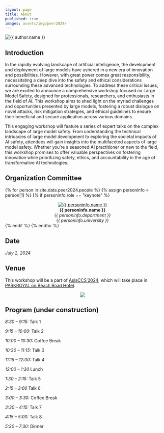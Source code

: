 ```yaml
---
layout: page
title: About
published: true
images: assets/img/peer2024/
---
```


<div class="page" markdown="1">

<img
    class="me"
    alt="{{ author.name }}"
    src="{{ site.author.photo | relative_url }}"
    srcset="{{ site.author.photo2x | relative_url }} 2x"
/>

## Introduction
In the rapidly evolving landscape of artificial intelligence, the development and deployment of large models have ushered in a new era of innovation and possibilities. However, with great power comes great responsibility, necessitating a deep dive into the safety and ethical considerations surrounding these advanced technologies. To address these critical issues, we are excited to announce a comprehensive workshop focused on Large Model Safety, designed for professionals, researchers, and enthusiasts in the field of AI. This workshop aims to shed light on the myriad challenges and opportunities presented by large models, fostering a robust dialogue on novel attacks, risk mitigation strategies, and ethical guidelines to ensure their beneficial and secure application across various domains.

This engaging workshop will feature a series of expert talks on the complex landscape of large model safety. From understanding the technical intricacies of large model development to exploring the societal impacts of AI safety, attendees will gain insights into the multifaceted aspects of large model safety. Whether you’re a seasoned AI practitioner or new to the field, this workshop promises to offer valuable perspectives on fostering innovation while prioritizing safety, ethics, and accountability in the age of transformative AI technologies.

## Organization Committee
{% for person in site.data.peer2024.people %}
{% assign personinfo = person[1] %}
{% if personinfo.role == "keynote" %}
<center>
<a href="{{ personinfo.website }}"><img class="people" alt="{{ personinfo.name }}" src="{{ page.images | relative_url }}{{ personinfo.image }}" srcset="{{ page.images | relative_url }}{{ personinfo.image }}" /></a>
</center>  
<center><b>{{ personinfo.name }}</b></center>
<center><i>{{ personinfo.department }}</i></center>
<center><i>{{ personinfo.university }}</i></center>
<!-- {{ personinfo.description }} -->
{% endif %}    
{% endfor %}

## Date
*July 2, 2024*

## Venue
This workshop will be a part of [AsiaCCS’2024](https://asiaccs2024.sutd.edu.sg/), which will take place in [PARKROYAL on Beach Road Hotel](https://parkroyalonbeachroad.sg-singapore.com/).
<center><img src="https://llmworkshop.github.io/assets/img/peer2024/ACM-SIGSAC-230x230-1.png" href="https://asiaccs2024.sutd.edu.sg/"></center>

## Program (under construction)
*8:30 – 9:15:* Talk 1

*9:15 – 10:00:* Talk 2

*10:00 – 10:30:* Coffee Break

*10:30 – 11:15:* Talk 3

*11:15 – 12:00:* Talk 4

*12:00 – 1:30* Lunch

*1:30 – 2:15:* Talk 5

*2:15 – 3:00* Talk 6

*3:00 – 3:30:* Coffee Break

*3:30 – 4:15:* Talk 7

*4:15 – 5:00:* Talk 8

*5:30 – 7:30:* Dinner

